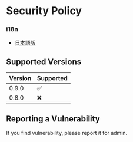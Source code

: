 # Security Policy

### i18n
- [日本語版](./SECURITY.ja.md)

## Supported Versions

| Version | Supported          |
| ------- | ------------------ |
| 0.9.0   | :white_check_mark: |
| 0.8.0   | :x:                |

## Reporting a Vulnerability

If you find vulnerability, please report it for admin.
<!-- Tell them where to go, how often they can expect to get an update on a
reported vulnerability, what to expect if the vulnerability is accepted or
declined, etc. -->

